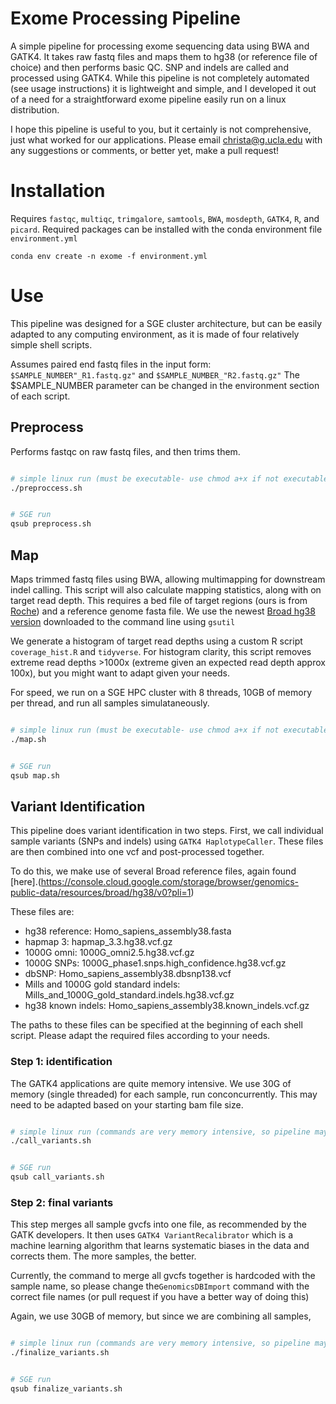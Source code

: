 # Exome Processing Pipeline
A simple pipeline for processing exome sequencing data using BWA and GATK4. It takes raw fastq files and maps them to hg38 (or reference file of choice) and then performs basic QC. SNP and indels are called and processed using GATK4. While this pipeline is not completely automated (see usage instructions) it is lightweight and simple, and I developed it out of a need for a straightforward exome pipeline easily run on a linux distribution. 

I hope this pipeline is useful to you, but it certainly is not comprehensive, just what worked for our applications. Please email <christa@g.ucla.edu> with any suggestions or comments, or better yet, make a pull request! 

# Installation 

Requires `fastqc`, `multiqc`, `trimgalore`, `samtools`, `BWA`, `mosdepth`, `GATK4`, `R`, and `picard`. Required packages can be installed with the conda environment file `environment.yml` 

`conda env create -n exome -f environment.yml`


# Use 

This pipeline was designed for a SGE cluster architecture, but can be easily adapted to any computing environment, as it is made of four relatively simple shell scripts. 

Assumes paired end fastq files in the input form: `$SAMPLE_NUMBER"_R1.fastq.gz"` and `$SAMPLE_NUMBER_"R2.fastq.gz"` The $SAMPLE_NUMBER parameter can be changed in the environment section of each script. 



## Preprocess 

Performs fastqc on raw fastq files, and then trims them.   

```bash 

# simple linux run (must be executable- use chmod a+x if not executable on your system)
./preproccess.sh


# SGE run
qsub preprocess.sh 

``` 


## Map 

Maps trimmed fastq files using BWA, allowing multimapping for downstream indel calling. This script will also calculate mapping statistics, along with on target read depth. This requires a bed file of target regions (ours is from [Roche](https://sequencing.roche.com/en/support-resources/discontinued-products/seqcap-ez-exome-v3-kit.html#:~:text=The%20SeqCap%C2%AE%20EZ%20Human,genes%20in%20the%20human%20genome)) and a reference genome fasta file. We use the newest [Broad hg38 version](https://console.cloud.google.com/storage/browser/genomics-public-data/resources/broad/hg38/v0?pli=1) downloaded to the command line using `gsutil`

We generate a histogram of target read depths using a custom R script `coverage_hist.R` and `tidyverse`. For histogram clarity, this script removes extreme read depths >1000x (extreme given an expected read depth approx 100x), but you might want to adapt given your needs. 

For speed, we run on a SGE HPC cluster with 8 threads, 10GB of memory per thread, and run all samples simulataneously. 


```bash 

# simple linux run (must be executable- use chmod a+x if not executable on your system)
./map.sh


# SGE run
qsub map.sh 

``` 

## Variant Identification 

This pipeline does variant identification in two steps. First, we call individual sample variants (SNPs and indels) using `GATK4 HaplotypeCaller`. These files are then combined into one vcf and post-processed together. 

To do this, we make use of several Broad reference files, again found [here].(https://console.cloud.google.com/storage/browser/genomics-public-data/resources/broad/hg38/v0?pli=1)

These files are:  

- hg38 reference: Homo_sapiens_assembly38.fasta
- hapmap 3: hapmap_3.3.hg38.vcf.gz
- 1000G omni: 1000G_omni2.5.hg38.vcf.gz
- 1000G SNPs: 1000G_phase1.snps.high_confidence.hg38.vcf.gz
- dbSNP: Homo_sapiens_assembly38.dbsnp138.vcf
- Mills and 1000G gold standard indels: Mills_and_1000G_gold_standard.indels.hg38.vcf.gz
- hg38 known indels: Homo_sapiens_assembly38.known_indels.vcf.gz

The paths to these files can be specified at the beginning of each shell script. Please adapt the required files according to your needs. 

### Step 1: identification 

The GATK4 applications are quite memory intensive. We use 30G of memory (single threaded) for each sample, run conconcurrently. This may need to be adapted based on your starting bam file size. 

```bash 

# simple linux run (commands are very memory intensive, so pipeline may fail depending on available memory)
./call_variants.sh


# SGE run
qsub call_variants.sh 

``` 

### Step 2: final variants 

This step merges all sample gvcfs into one file, as recommended by the GATK developers. It then uses `GATK4 VariantRecalibrator` which is a machine learning algorithm that learns systematic biases in the data and corrects them. The more samples, the better. 

Currently, the command to merge all gvcfs together is hardcoded with the sample name, so please change the`GenomicsDBImport` command with the correct file names (or pull request if you have a better way of doing this)

Again, we use 30GB of memory, but since we are combining all samples, 

```bash 

# simple linux run (commands are very memory intensive, so pipeline may fail depending on available memory)
./finalize_variants.sh


# SGE run
qsub finalize_variants.sh 

``` 


